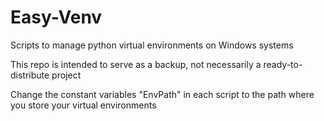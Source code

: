 # Easy-Venv
Scripts to manage python virtual environments on Windows systems

This repo is intended to serve as a backup, not necessarily a ready-to-distribute project

Change the constant variables "EnvPath" in each script to the path where you store your virtual environments
